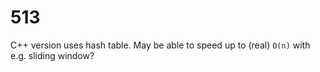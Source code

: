 # 513

C++ version uses hash table. May be able to speed up to (real) `O(n)` with e.g. sliding window?

